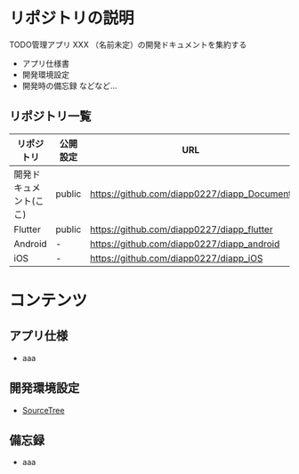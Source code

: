 # リポジトリの説明
TODO管理アプリ XXX （名前未定）の開発ドキュメントを集約する

* アプリ仕様書
* 開発環境設定
* 開発時の備忘録 などなど...

## リポジトリ一覧

リポジトリ | 公開設定 | URL
-|-|-
開発ドキュメント(ここ) | public | https://github.com/diapp0227/diapp_Document
Flutter | public| https://github.com/diapp0227/diapp_flutter
Android | - | https://github.com/diapp0227/diapp_android
iOS | - | https://github.com/diapp0227/diapp_iOS

# コンテンツ
## アプリ仕様
* aaa

## 開発環境設定
* [SourceTree](https://github.com/diapp0227/diapp_Document/blob/master/000_setting/sourcetree.md)

## 備忘録
* aaa
